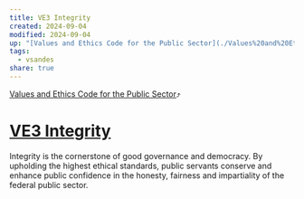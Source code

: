 ```yaml
---
title: VE3 Integrity
created: 2024-09-04
modified: 2024-09-04
up: "[Values and Ethics Code for the Public Sector](./Values%20and%20Ethics%20Code%20for%20the%20Public%20Sector.md)"
tags:
  - vsandes
share: true
---
```

[Values and Ethics Code for the Public Sector](./Values%20and%20Ethics%20Code%20for%20the%20Public%20Sector.md)⤴️
# [VE3 Integrity](VE3%20Integrity.md)

Integrity is the cornerstone of good governance and democracy. By upholding the highest ethical standards, public servants conserve and enhance public confidence in the honesty, fairness and impartiality of the federal public sector.
